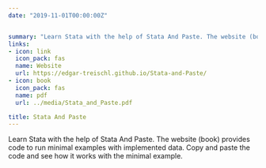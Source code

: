 ```yaml
---
date: "2019-11-01T00:00:00Z"


summary: "Learn Stata with the help of Stata And Paste. The website (book) provides code to run minimal examples with implemented data ..."
links:
- icon: link
  icon_pack: fas
  name: Website
  url: https://edgar-treischl.github.io/Stata-and-Paste/
- icon: book
  icon_pack: fas
  name: pdf
  url: ../media/Stata_and_Paste.pdf

title: Stata And Paste
---
```


Learn Stata with the help of Stata And Paste. The website (book) provides code to run minimal examples with implemented data. Copy and paste the code and see how it works with the minimal example. 

